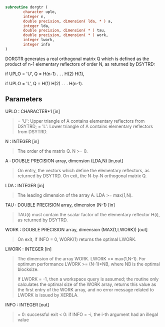 ```fortran
subroutine dorgtr (
        character uplo,
        integer n,
        double precision, dimension( lda, * ) a,
        integer lda,
        double precision, dimension( * ) tau,
        double precision, dimension( * ) work,
        integer lwork,
        integer info
)
```

DORGTR generates a real orthogonal matrix Q which is defined as the
product of n-1 elementary reflectors of order N, as returned by
DSYTRD:

if UPLO = 'U', Q = H(n-1) . . . H(2) H(1),

if UPLO = 'L', Q = H(1) H(2) . . . H(n-1).

## Parameters
UPLO : CHARACTER\*1 [in]
> = 'U': Upper triangle of A contains elementary reflectors
> from DSYTRD;
> = 'L': Lower triangle of A contains elementary reflectors
> from DSYTRD.

N : INTEGER [in]
> The order of the matrix Q. N >= 0.

A : DOUBLE PRECISION array, dimension (LDA,N) [in,out]
> On entry, the vectors which define the elementary reflectors,
> as returned by DSYTRD.
> On exit, the N-by-N orthogonal matrix Q.

LDA : INTEGER [in]
> The leading dimension of the array A. LDA >= max(1,N).

TAU : DOUBLE PRECISION array, dimension (N-1) [in]
> TAU(i) must contain the scalar factor of the elementary
> reflector H(i), as returned by DSYTRD.

WORK : DOUBLE PRECISION array, dimension (MAX(1,LWORK)) [out]
> On exit, if INFO = 0, WORK(1) returns the optimal LWORK.

LWORK : INTEGER [in]
> The dimension of the array WORK. LWORK >= max(1,N-1).
> For optimum performance LWORK >= (N-1)\*NB, where NB is
> the optimal blocksize.
> 
> If LWORK = -1, then a workspace query is assumed; the routine
> only calculates the optimal size of the WORK array, returns
> this value as the first entry of the WORK array, and no error
> message related to LWORK is issued by XERBLA.

INFO : INTEGER [out]
> = 0:  successful exit
> < 0:  if INFO = -i, the i-th argument had an illegal value
